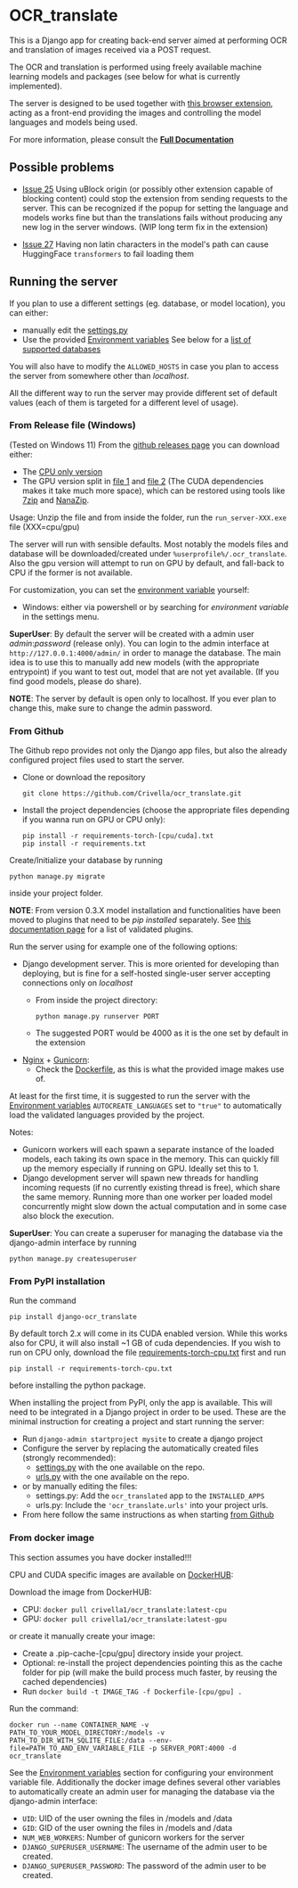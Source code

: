# OCR_translate

This is a Django app for creating back-end server aimed at performing OCR and translation of images received via a POST request.

The OCR and translation is performed using freely available machine learning models and packages (see below for what is currently implemented).

The server is designed to be used together with [this browser extension](https://github.com/Crivella/ocr_extension), acting as a front-end providing the images and controlling the model languages and models being used.

For more information, please consult the **[Full Documentation](https://crivella.github.io/ocr_translate/)**

## Possible problems

- [Issue 25](/../../issues/25) Using uBlock origin (or possibly other extension capable of blocking content) could stop the extension from sending requests to the server. This can be recognized if the popup for setting the language and models works fine but than the translations fails without producing any new log in the server windows. (WIP long term fix in the extension)

- [Issue 27](#27) Having non latin characters in the model's path can cause HuggingFace `transformers` to fail loading them

## Running the server

If you plan to use a different settings (eg. database, or model location), you can either:

- manually edit the [settings.py](mysite/settings.py)
- Use the provided [Environment variables](#environment-variables)
See below for a [list of supported databases](#supported-databases)

You will also have to modify the `ALLOWED_HOSTS` in case you plan to access the server from somewhere other than *localhost*.

All the different way to run the server may provide different set of default values (each of them is targeted for a different level of usage).

### From Release file (Windows)

(Tested on Windows 11)
From the [github releases page](/../../releases/) you can download either:

- The [CPU only version](/../../releases/latest/download/run_server-cpu.zip)
- The GPU version split in [file 1](/../../releases/latest/download/run_server-gpu.zip.001) and [file 2](/../../releases/latest/download/run_server-gpu.zip.002) (The CUDA dependencies makes it take much more space), which can be restored using tools like [7zip](https://www.7-zip.org/https://www.7-zip.org/) and [NanaZip](https://github.com/M2Team/NanaZip).

Usage:
Unzip the file and from inside the folder, run the `run_server-XXX.exe` file (XXX=cpu/gpu)

The server will run with sensible defaults. Most notably the models files and database will be downloaded/created under `%userprofile%/.ocr_translate`.
Also the gpu version will attempt to run on GPU by default, and fall-back to CPU if the former is not available.

For customization, you can set the [environment variable](#environment-variables) yourself:

- Windows: either via powershell or by searching for *environment variable* in the settings menu.

**SuperUser**: By default the server will be created with a admin user *admin*:*password* (release only).
You can login to the admin interface at `http://127.0.0.1:4000/admin/` in order to manage the database.
The main idea is to use this to manually add new models (with the appropriate entrypoint) if you want to test out,
model that are not yet available. (If you find good models, please do share).

**NOTE**: The server by default is open only to localhost. If you ever plan to change this, make sure to change the admin password.

### From Github

The Github repo provides not only the Django app files, but also the already configured project files used to start the server.

- Clone or download the repository

      git clone https://github.com/Crivella/ocr_translate.git

- Install the project dependencies (choose the appropriate files depending if you wanna run on GPU or CPU only):

      pip install -r requirements-torch-[cpu/cuda].txt
      pip install -r requirements.txt

Create/Initialize your database by running

    python manage.py migrate

inside your project folder.

**NOTE**: From version 0.3.X model installation and functionalities have been moved to plugins that need to be *pip installed* separately.
See [this documentation page](https://crivella.github.io/ocr_translate/user/index.html) for a list of validated plugins.

Run the server using for example one of the following options:

- Django development server. This is more oriented for developing than deploying, but is fine for a self-hosted single-user server accepting connections only on *localhost*
  - From inside the project directory:

        python manage.py runserver PORT

  - The suggested PORT would be 4000 as it is the one set by default in the extension
- [Nginx](https://www.nginx.com/) + [Gunicorn](https://gunicorn.org/):
  - Check the [Dockerfile](Dockerfile), as this is what the provided image makes use of.

At least for the first time, it is suggested to run the server with the [Environment variables](#environment-variables) `AUTOCREATE_LANGUAGES` set to `"true"` to automatically load the validated languages provided by the project.

Notes:

- Gunicorn workers will each spawn a separate instance of the loaded models, each taking its own space in the memory. This can quickly fill up the memory especially if running on GPU. Ideally set this to 1.
- Django development server will spawn new threads for handling incoming requests (if no currently existing thread is free), which share the same memory. Running more than one worker per loaded model concurrently might slow down the actual computation and in some case also block the execution.

**SuperUser**: You can create a superuser for managing the database via the django-admin interface by running

    python manage.py createsuperuser

### From PyPI installation

Run the command

    pip install django-ocr_translate

By default torch 2.x will come in its CUDA enabled version. While this works also for CPU, it will also install ~1 GB of cuda dependencies.
If you wish to run on CPU only, download the file [requirements-torch-cpu.txt](requirements-torch-cpu.txt) first and run

    pip install -r requirements-torch-cpu.txt

before installing the python package.

When installing the project from PyPI, only the app is available.
This will need to be integrated in a Django project in order to be used.
These are the minimal instruction for creating a project and start running the server:

- Run `django-admin startproject mysite` to create a django project
- Configure the server by replacing the automatically created files (strongly recommended):
  - [settings.py](mysite/settings.py) with the one available on the repo.
  - [urls.py](mysite/urls.py) with the one available on the repo.
- or by manually editing the files:
  - settings.py: Add the `ocr_translated` app to the `INSTALLED_APPS`
  - urls.py: Include the `'ocr_translate.urls'` into your project urls.
- From here follow the same instructions as when starting [from Github](#from-github)

### From docker image

This section assumes you have docker installed!!!

CPU and CUDA specific images are available on [DockerHUB](https://hub.docker.com/r/crivella1/ocr_translate):

Download the image from DockerHUB:

- CPU: `docker pull crivella1/ocr_translate:latest-cpu`
- GPU: `docker pull crivella1/ocr_translate:latest-gpu`

or create it manually create your image:

- Create a .pip-cache-[cpu/gpu] directory inside your project.
- Optional: re-install the project dependencies pointing this as the cache folder for pip (will make the build process much faster, by reusing the cached dependencies)
- Run `docker build -t IMAGE_TAG -f Dockerfile-[cpu/gpu] .`

Run the command:

    docker run --name CONTAINER_NAME -v PATH_TO_YOUR_MODEL_DIRECTORY:/models -v PATH_TO_DIR_WITH_SQLITE_FILE:/data --env-file=PATH_TO_AND_ENV_VARIABLE_FILE -p SERVER_PORT:4000 -d ocr_translate

See the [Environment variables](#environment-variables) section for configuring your environment variable file. Additionally the docker image defines several other variables to automatically create an admin user for managing the database via the django-admin interface:

- `UID`: UID of the user owning the files in /models and /data
- `GID`: GID of the user owning the files in /models and /data
- `NUM_WEB_WORKERS`: Number of gunicorn workers for the server
- `DJANGO_SUPERUSER_USERNAME`: The username of the admin user to be created.
- `DJANGO_SUPERUSER_PASSWORD`: The password of the admin user to be created.
